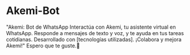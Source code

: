 # Akemi-Bot
"Akemi: Bot de WhatsApp  Interactúa con Akemi, tu asistente virtual en WhatsApp. Responde a mensajes de texto y voz, y te ayuda en tus tareas cotidianas. Desarrollado con [tecnologías utilizadas]. ¡Colabora y mejora Akemi!"  Espero que te guste.🌃
